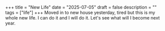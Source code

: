 +++
title = "New Life"
date = "2025-07-05"
draft = false
description = ""
tags = ["life"]
+++
Moved in to new house yesterday, tired but this is my whole new life. I can do it and I will do it.
Let's see what will I become next year.